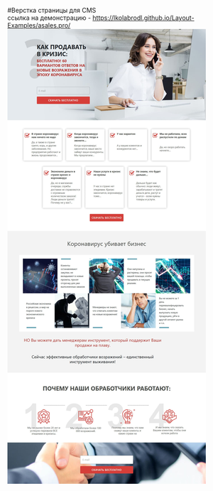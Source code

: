 #Верстка страницы для CMS
<br>
ссылка на демонстрацию - https://lkolabrodl.github.io/Layout-Examples/asales.pro/
![Alt text](https://raw.githubusercontent.com/lKolabrodl/Layout-Examples/master/asales.pro/krizic.jpg )

